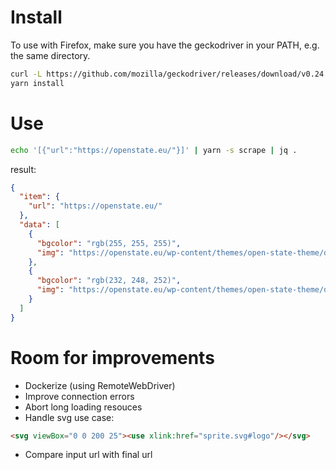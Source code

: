 # Install

To use with Firefox, make sure you have the geckodriver in your PATH, e.g. the same directory.

```bash
curl -L https://github.com/mozilla/geckodriver/releases/download/v0.24.0/geckodriver-v0.24.0-linux64.tar.gz | tar xfz -
yarn install
```

# Use
```bash
echo '[{"url":"https://openstate.eu/"}]' | yarn -s scrape | jq .
```
result:
```json
{
  "item": {
    "url": "https://openstate.eu/"
  },
  "data": [
    {
      "bgcolor": "rgb(255, 255, 255)",
      "img": "https://openstate.eu/wp-content/themes/open-state-theme/dist/images/logo-open-state.svg"
    },
    {
      "bgcolor": "rgb(232, 248, 252)",
      "img": "https://openstate.eu/wp-content/themes/open-state-theme/dist/images/logo-ckan.svg"
    }
  ]
}
```

# Room for improvements

- Dockerize (using RemoteWebDriver)
- Improve connection errors
- Abort long loading resouces
- Handle svg use case:
```html
<svg viewBox="0 0 200 25"><use xlink:href="sprite.svg#logo"/></svg>
```
- Compare input url with final url
